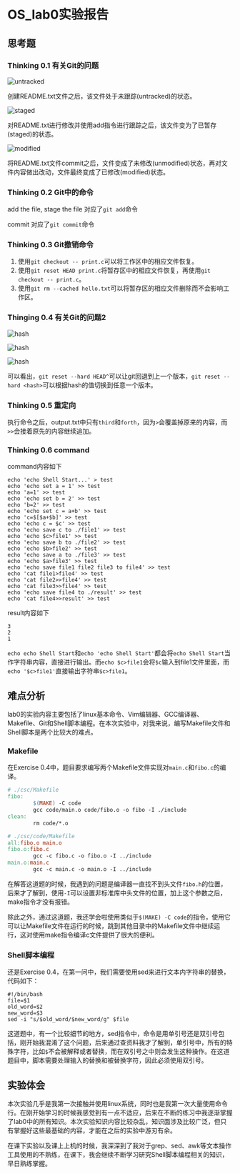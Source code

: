 # OS_lab0实验报告

## 思考题

### Thinking 0.1 有关Git的问题

![untracked](0.1untracked.png)

创建README.txt文件之后，该文件处于未跟踪(untracked)的状态。

![staged](0.1staged.png)

对README.txt进行修改并使用add指令进行跟踪之后，该文件变为了已暂存(staged)的状态。

![modified](0.1modified.png)

将README.txt文件commit之后，文件变成了未修改(unmodified)状态，再对文件内容做出改动，文件最终变成了已修改(modified)状态。

### Thinking 0.2 Git中的命令

add the file, stage the file 对应了`git add`命令 

commit 对应了`git commit`命令

### Thinking 0.3 Git撤销命令

1. 使用`git checkout -- print.c`可以将工作区中的相应文件恢复。
2. 使用`git reset HEAD print.c`将暂存区中的相应文件恢复，再使用`git checkout -- print.c`。
3. 使用`git rm --cached hello.txt`可以将暂存区的相应文件删除而不会影响工作区。

### Thinging 0.4 有关Git的问题2

![hash](0.4hash2.png)

![hash](0.4hash3.png)

![hash](0.4hash4.png)

可以看出，`git reset --hard HEAD^`可以让git回退到上一个版本，`git reset --hard <hash>`可以根据hash的值切换到任意一个版本。

### Thinking 0.5 重定向

执行命令之后，output.txt中只有`third`和`forth`，因为`>`会覆盖掉原来的内容，而`>>`会接着原先的内容继续追加。

### Thinking 0.6 command

command内容如下
```shell
echo 'echo Shell Start...' > test
echo 'echo set a = 1' >> test
echo 'a=1' >> test
echo 'echo set b = 2' >> test
echo 'b=2' >> test
echo 'echo set c = a+b' >> test
echo 'c=$[$a+$b]' >> test
echo 'echo c = $c' >> test
echo 'echo save c to ./file1' >> test
echo 'echo $c>file1' >> test
echo 'echo save b to ./file2' >> test
echo 'echo $b>file2' >> test
echo 'echo save a to ./file3' >> test
echo 'echo $a>file3' >> test
echo 'echo save file1 file2 file3 to file4' >> test
echo 'cat file1>file4' >> test
echo 'cat file2>>file4' >> test
echo 'cat file3>>file4' >> test
echo 'echo save file4 to ./result' >> test
echo 'cat file4>>result' >> test
```

result内容如下
```
3
2
1
```

`echo echo Shell Start`和`echo 'echo Shell Start'`都会将`echo Shell Start`当作字符串内容，直接进行输出。而`echo $c>file1`会将`$c`输入到file1文件里面，而`echo '$c>file1'`直接输出字符串`$c>file1`。

## 难点分析

lab0的实验内容主要包括了linux基本命令、Vim编辑器、GCC编译器、Makefile、Git和Shell脚本编程。在本次实验中，对我来说，编写Makefile文件和Shell脚本是两个比较大的难点。

### Makefile

在Exercise 0.4中，题目要求编写两个Makefile文件实现对`main.c`和`fibo.c`的编译。

```Makefile
# ./csc/Makefile
fibo: 
        $(MAKE) -C code
        gcc code/main.o code/fibo.o -o fibo -I ./include
clean:
        rm code/*.o

# ./csc/code/Makefile
all:fibo.o main.o
fibo.o:fibo.c 
        gcc -c fibo.c -o fibo.o -I ../include
main.o:main.c 
        gcc -c main.c -o main.o -I ../include
```

在解答这道题的时候，我遇到的问题是编译器一直找不到头文件`fibo.h`的位置，后来才了解到，使用`-I`可以设置非标准库中头文件的位置，加上这个参数之后，make指令才没有报错。  

除此之外，通过这道题，我还学会啦使用类似于`$(MAKE) -C code`的指令，使用它可以让Makefile文件在运行的时候，跳到其他目录中的Makefile文件中继续运行，这对使用make指令编译c文件提供了很大的便利。

### Shell脚本编程

还是Exercise 0.4，在第一问中，我们需要使用sed来进行文本内字符串的替换，代码如下：

```shell
#!/bin/bash
file=$1
old_word=$2
new_word=$3
sed -i "s/$old_word/$new_word/g" $file 
```

这道题中，有一个比较细节的地方，sed指令中，命令是用单引号还是双引号包括，刚开始我混淆了这个问题，后来通过查资料我才了解到，单引号中，所有的特殊字符，比如`$`不会被解释或者替换，而在双引号之中则会发生这种操作。在这道题目中，脚本需要处理输入的替换和被替换字符，因此必须使用双引号。

## 实验体会

本次实验几乎是我第一次接触并使用linux系统，同时也是我第一次大量使用命令行。在刚开始学习的时候我感觉到有一点不适应，后来在不断的练习中我逐渐掌握了lab0中的所有知识。本次实验知识内容比较杂乱，知识面涉及比较广泛，但只有掌握好这些最基础的内容，才能在之后的实验中游刃有余。

在课下实验以及课上上机的时候，我深深到了我对于grep、sed、awk等文本操作工具使用的不熟练，在课下，我会继续不断学习研究Shell脚本编程相关的知识，早日熟练掌握。